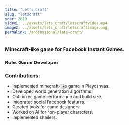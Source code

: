 ```yaml
---
title: "Let's Craft"
slug: "letscraft"
year: 2019
video1: ../assets/lets_craft/letscraftvideo.mp4
image2: ../assets/lets_craft/letscraftimage.png
permalink: /professional/lets-craft/
---
```


### Minecraft-like game for Facebook Instant Games.

### Role: **Game Developer**

### Contributions:
* Implemented minecraft-like game in Playcanvas.
* Developed world generation algorithms.
* Optimized game performance and build size.
* Integrated social Facebook features.
* Created tools for game designers.
* Worked on AI for non-player characters.
* Implemented shaders.